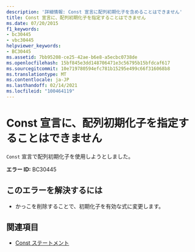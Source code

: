 ```yaml
---
description: '詳細情報: Const 宣言に配列初期化子を含めることはできません'
title: Const 宣言に、配列初期化子を指定することはできません
ms.date: 07/20/2015
f1_keywords:
- bc30445
- vbc30445
helpviewer_keywords:
- BC30445
ms.assetid: 7bb95208-ce25-42ae-b6e8-a5ecbc0738de
ms.openlocfilehash: 15bf845e3dd148706471e3c56795b15bfdcaf617
ms.sourcegitcommit: 10e719780594efc781b15295e499c66f316068b8
ms.translationtype: MT
ms.contentlocale: ja-JP
ms.lasthandoff: 02/14/2021
ms.locfileid: "100464119"
---
```

# <a name="const-declaration-cannot-have-an-array-initializer"></a>Const 宣言に、配列初期化子を指定することはできません

`Const` 宣言で配列初期化子を使用しようとしました。  
  
 **エラー ID:** BC30445  
  
## <a name="to-correct-this-error"></a>このエラーを解決するには  
  
- かっこを削除することで、初期化子を有効な式に変更します。  
  
## <a name="see-also"></a>関連項目

- [Const ステートメント](../language-reference/statements/const-statement.md)
